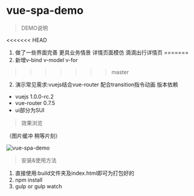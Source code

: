 # vue-spa-demo
>DEMO说明

<<<<<<< HEAD
1.  做了一些界面完善 更具业务情景 详情页面模仿 滴滴出行详情页
=======
1.  新增v-bind v-model v-for
>>>>>>> master
2.  演示常见需求:vuejs结合vue-router 配合transition指令动画
版本依赖  

* vuejs 1.0.0-rc.2
* vue-router 0.7.5
* ui部分为SUI

>效果浏览  

（图片缓冲 稍等片刻）  

![vue-spa-demo](http://7jpswm.com1.z0.glb.clouddn.com/vue-spavue-spa-demo-3.gif)

>安装&使用方法

1. 直接使用:build文件夹及index.html即可为打包好的
2. npm install
3. gulp or gulp watch

